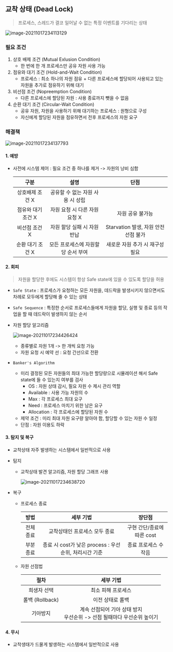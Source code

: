 ## 교착 상태 (Dead Lock)

> 프로세스, 스레드가 결코 일어날 수 없는 특정 이벤트를 기다리는 상태

![image-20211017234113129](deadlock.assets/image-20211017234113129.png)



### 필요 조건

1. 상호 배제 조건 (Mutual Exlusion Condition)
   - 한 번에 한 개 프로세스만 공유 자원 사용 가능
2. 점유와 대기 조건 (Hold-and-Wait Condition)
   - 프로세스 : 최소 하나의 자원 점유 + 다른 프로세스에 할당되어 사용되고 있는 자원을 추가로 점유하기 위해 대기
3. 비선점 조건 (Nopreemption Condition)
   - 다른 프로세스에 할당된 자원 : 사용 종료까지 뺏을 수 없음
4. 순환 대기 조건 (Circular-Wait Condition)
   - 공유 자원, 자원을 사용하기 위해 대기하는 프로세스 : 원형으로 구성 
   - 자신에게 할당된 자원을 점유하면서 전후 프로세스의 자원 요구



### 해결책

![image-20211017234137793](deadlock.assets/image-20211017234137793.png)

#### 1. 예방

- 사전에 시스템 제어 : 필요 조건 중 하나를 제거 -> 자원의 낭비 심함

  |        구분        |                설명                |                단점                 |
  | :----------------: | :--------------------------------: | :---------------------------------: |
  |  상호배제 조건 X   |  공유할 수 없는 자원 사용 시 성립  |                                     |
  | 점유와 대기 조건 X |   자원 요청 시 다른 자원 요청 X    |          자원 공유 불가능           |
  |   비선점 조건 X    |    자원 할당 실패 시 자원 반납     | Starvation 발생, 자원 안전선점 불가 |
  |  순환 대기 조건 X  | 모든 프로세스에 자원할당 순서 부여 |   새로운 자원 추가 시 재구성 필요   |

#### 2. 회피

> 자원을 할당한 후에도 시스템이 항상 Safe state에 있을 수 있도록 할당을 허용

- `Safe State` : 프로세스가 요청하는 모든 자원을, 데드락을 발생시키지 않으면서도 차례로 모두에게 할당해 줄 수 있는 상태

- `Safe Sequence` : 특정한 순서로 프로세스들에게 자원을 할당, 실행 및 종료 등의 작업을 할 때 데드락이 발생하지 않는 순서

- 자원 할당 알고리즘

  ![image-20211017234426424](deadlock.assets/image-20211017234426424.png)

  - 종류별로 자원 1개 -> 한 개씩 요청 가능
  - 자원 요청 시 예약 선 : 요청 간선으로 전환

- `Banker's Algorithm` 

  - 미리 결정된 모든 자원들의 최대 가능한 할당량으로 시뮬레이션 해서 Safe state에 들 수 있는지 여부를 검사
    - OS : 자원 상태 감시, 필요 자원 수 제시 관리 역할
    - Available : 사용 가능 자원의 수
    - Max : 각 프로세스 최대 요구
    - Need : 프로세스 마치기 위한 남은 요구
    - Allocation : 각 프로세스에 할당된 자원 수
  - 제약 조건 : 미리 최대 자원 요구량 알아야 함, 할당할 수 있는 자원 수 일정
  - 단점 : 자원 이용도 하락

#### 3. 탐지 및 복구

- 교착상태 자주 발생하는 시스템에서 일반적으로 사용

- 탐지

  - 교착상태 발견 알고리즘, 자원 할당 그래프 사용

    ![image-20211017234638720](deadlock.assets/image-20211017234638720.png)

- 복구

  - 프로세스 종료

    |   방법    |                       세부 기법                       |           장단점           |
    | :-------: | :---------------------------------------------------: | :------------------------: |
    | 전체 종료 |             교착상태인 프로세스 모두 종료             | 구현 간단/종료에 따른 cost |
    | 부분 종료 | 종료 시 cost가 낮은 process : 우선순위, 처리시간 기준 |   종료 프로세스 수 작음    |

  - 자원 선점법

    |      절차       |                          세부 기법                           |
    | :-------------: | :----------------------------------------------------------: |
    |   희생자 선택   |                      최소 피해 프로세스                      |
    | 롤백 (Rollback) |                       이전 상태로 롤백                       |
    |    기아방지     | 계속 선점되어 기아 상태 방지<br />우선순위 -> 선점 될때마다 우선순위 높이기 |

    

#### 4. 무시

- 교착생태가 드물게 발생하는 시스템에서 일반적으로 사용



